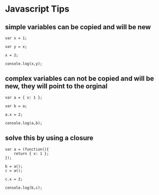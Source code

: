 # Javascript Tips

## simple variables can be copied and will be new 
```
var x = 1;

var y = x;

x = 2;

console.log(x,y);
```

## complex variables can not be copied and will be new, they will point to the orginal
```
var a = { x: 1 };

var b = a;

a.x = 2;

console.log(a,b);
```

## solve this by using a closure
```
var a = (function(){
	return { x: 1 };
});

b = a();
c = a();

c.x = 2;

console.log(b,c);
```
